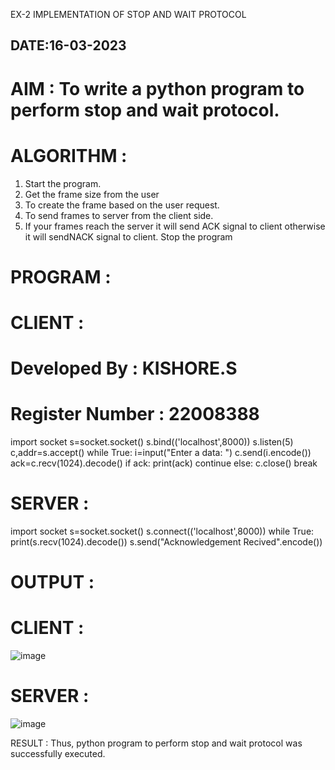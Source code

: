 EX-2 IMPLEMENTATION OF STOP AND WAIT PROTOCOL

## DATE:16-03-2023

# AIM : To write a python program to perform stop and wait protocol.


# ALGORITHM :
1. Start the program.
2. Get the frame size from the user
3. To create the frame based on the user request.
4. To send frames to server from the client side.
5. If your frames reach the server it will send ACK signal to client otherwise it will sendNACK signal to client.
   Stop the program

# PROGRAM :
# CLIENT :
# Developed By : KISHORE.S
# Register Number : 22008388
import socket
s=socket.socket()
s.bind(('localhost',8000))
s.listen(5)
c,addr=s.accept()
while True:
    i=input("Enter a data: ")
    c.send(i.encode())
    ack=c.recv(1024).decode()
    if ack:
        print(ack)
        continue
    else:
        c.close()
        break

# SERVER :

import socket
s=socket.socket()
s.connect(('localhost',8000))
while True:
    print(s.recv(1024).decode())
    s.send("Acknowledgement Recived".encode())
# OUTPUT :

# CLIENT :
![image](https://github.com/Kishore2o/EX-2/assets/118679883/50bcdc11-e4de-4b5b-bd92-ad7b72d281e7)

# SERVER :
![image](https://github.com/Kishore2o/EX-2/assets/118679883/edef0328-a979-46ca-9bec-2cef58a005e5)


RESULT :
Thus, python program to perform stop and wait protocol was successfully executed.


